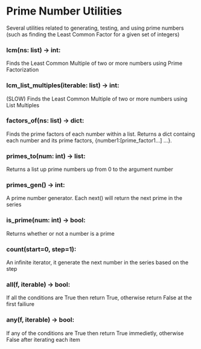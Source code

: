 # Prime Number Utilities
Several utilities related to generating, testing, and using prime numbers (such as finding the Least Common Factor for a given set of integers)

### lcm(ns: list) -> int:
Finds the Least Common Multiple of two or more numbers using Prime Factorization

### lcm_list_multiples(iterable: list) -> int:
(SLOW) Finds the Least Common Multiple of two or more numbers using List Multiples
 
### factors_of(ns: list) -> dict:
Finds the prime factors of each number within a list.
Returns a dict containg each number and its prime factors, {number1:[prime_factor1...] ...}.
  
### primes_to(num: int) -> list:
Returns a list up prime numbers up from 0 to the argument number
  
### primes_gen() -> int:
A prime number generator. Each next() will return the next prime in the series
 
### is_prime(num: int) -> bool:
Returns whether or not a number is a prime
 
### count(start=0, step=1):
An infinite iterator, it generate the next number in the series based on the step
 
### all(f, iterable) -> bool:
If all the conditions are True then return True, otherwise return False at the first failiure

### any(f, iterable) -> bool:
If any of the conditions are True then return True immedietly, otherwise False after iterating each item

